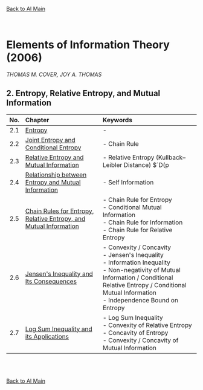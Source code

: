 [Back to AI Main](../../README.md)

<br>

# Elements of Information Theory (2006)
*THOMAS M. COVER, JOY A. THOMAS*


## 2. Entropy, Relative Entropy, and Mutual Information
|No.|Chapter|Keywords|
|:-:|:------|:-------|
|2.1|[Entropy](ch02/01/note.md)|- |
|2.2|[Joint Entropy and Conditional Entropy](ch02/02/note.md)|- Chain Rule|
|2.3|[Relative Entropy and Mutual Information](ch02/03/note.md)|- Relative Entropy (Kullback–Leibler Distance) $`D(p||q)`$ <br> - Mutual Information $`I(X;Y)`$|
|2.4|[Relationship between Entropy and Mutual Information](ch02/04/note.md)|- Self Information|
|2.5|[Chain Rules for Entropy, Relative Entropy, and Mutual Information](ch02/05/note.md)|- Chain Rule for Entropy <br>- Conditional Mutual Information <br> - Chain Rule for Information <br> - Chain Rule for Relative Entropy|
|2.6|[Jensen's Inequality and Its Consequences](ch02/06/note.md)|- Convexity / Concavity <br> - Jensen's Inequality <br> - Information Inequality <br> - Non-negativity of Mutual Information / Conditional Relative Entropy / Conditional Mutual Information <br> - Independence Bound on Entropy|
|2.7|[Log Sum Inequality and its Applications](ch02/07/note.md)|- Log Sum Inequality <br> - Convexity of Relative Entropy <br> - Concavity of Entropy <br> - Convexity / Concavity of Mutual Information|





<br><br>

[Back to AI Main](../../README.md)